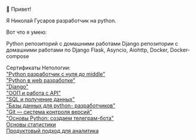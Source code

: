👋 Привет!

Я Николай Гусаров разработчик на python.

Вот что я умею: 

Python репозиторий с домашними работами
Django репозитории с домашними работами по Django
Flask, Asyncio, Aiohttp, Docker, Docker-compose

Сертификаты Нетологии:  
["Python разработчик с нуля до middle"](https://drive.google.com/file/d/1WDc0NwTUKbHFwczaJX-0dY5_G7qsA6V8/view?usp=sharing 
"certificate")  
["Python в web разработке"](https://drive.google.com/file/d/1dPJAm0Q38Vq3FHnGWBR0pFXnK3CIz5Av/view?usp=sharing 
"certificate")  
["Django"](https://drive.google.com/file/d/1095hMb_k2atL4gVWyUyu1TLPWRLfpJ4N/view?usp=sharing 
"certificate")  
["ООП и работа с API"](https://drive.google.com/file/d/1SUvN5nmr-xvWhzSCHXWpApzWWHzGaOqI/view?usp=sharing
"certificate")  
["SQL и получение данных"](https://drive.google.com/file/d/100rOA3fxZoMTLeC3tcKQKyaqRr4rZrSD/view?usp=sharing 
"certificate")  
["Базы данных для python-
разработчиков"](https://drive.google.com/file/d/1vT33nzT0ZiC_Y98YZQ6MDtK7Op9FgoXc/view?usp=sharing 
"certificate")  
["Git — система контроля версий"](https://drive.google.com/file/d/1pY8RXT2_B6uZ95quq9RdHNFnI1AMdhVj/view?usp=sharing 
"certificate")  
["Основы Python: создаем телеграм-бота"](https://drive.google.com/file/d/1NtcSVecsyxauanDvAZzZC8ttBqrDrPSO/view?usp=sharing 
"certificate")  
[Основы статистики](https://drive.google.com/file/d/1HpsN6iUpAEpQdxsBwX_qgijy3bdTEZjQ/view?usp=sharing 
"certificate")  
[Продуктовый подход для аналитика](https://drive.google.com/file/d/1Od2fRwkoUtmO170Q60oxqDyycx1uM5fA/view?usp=sharing 
"certificate")  




<!---
NikolayChegivarov/NikolayChegivarov is a ✨ special ✨ repository because its `README.md` (this file) appears on your 
GitHub profile. You can click the Preview link to take a look at your changes. 
- 👋 Hi, I’m @NikolayChegivarov
- 👀 I’m interested in ...
- 🌱 I’m currently learning ...
- 💞️ I’m looking to collaborate on ...
- 📫 How to reach me ...
- 😄 Pronouns: ...
- ⚡ Fun fact: ...
--->
